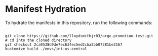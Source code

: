 
# Manifest Hydration

To hydrate the manifests in this repository, run the following commands:

```shell

git clone https://github.com/lloydsmithjr03/argo-promotion-test.git
# cd into the cloned directory
git checkout 2ca9538d9de7ec634ec5ed2cba2bb07381be3167
kustomize build ./envs/int-us-central
```